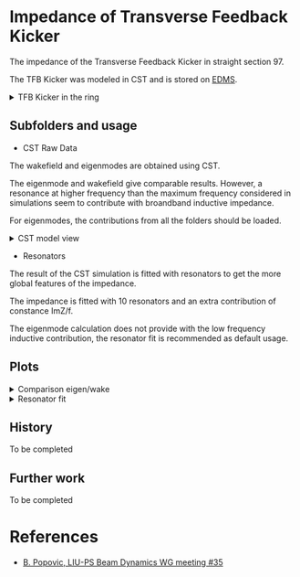 # Impedance of Transverse Feedback Kicker

The impedance of the Transverse Feedback Kicker in straight section 97.

The TFB Kicker was modeled in CST and is stored on
[EDMS](https://edms.cern.ch/ui/#!master/navigator/project?P:100327819:100578987:subDocs).

<details>
  <summary>TFB Kicker in the ring</summary>
  <img src="http://cern.ch/psring/psring/pictures/fullsize/ss97.jpg">
</details>


## Subfolders and usage

- CST Raw Data

The wakefield and eigenmodes are obtained using CST.

The eigenmode and wakefield give comparable results. However, a resonance
at higher frequency than the maximum frequency considered in simulations
seem to contribute with broandband inductive impedance.

For eigenmodes, the contributions from all the folders should be loaded.

<details>
  <summary>CST model view</summary>
  <img src="cst_raw_data/cst_model_images/TFBKicker_CST_Model_View1.png">
</details>

- Resonators

The result of the CST simulation is fitted with resonators to get
the more global features of the impedance.

The impedance is fitted with 10 resonators and an extra contribution of 
constance ImZ/f.

The eigenmode calculation does not provide with the low frequency inductive
contribution, the resonator fit is recommended as default usage.

## Plots

<details>
  <summary>Comparison eigen/wake</summary>
  <img src="cst_raw_data/plot_comparison/cst_comparison.png">
</details>

<details>
  <summary>Resonator fit</summary>
  <img src="Resonators/fitted_impedance_wake.png">
</details>

## History

To be completed

## Further work

To be completed

# References

- [B. Popovic, LIU-PS Beam Dynamics WG meeting #35](https://indico.cern.ch/event/851693/contributions/3581115/attachments/1922953/3181642/LIU_PS_BD_WG_Trans_Damper_091019_FINAL.pdf)

